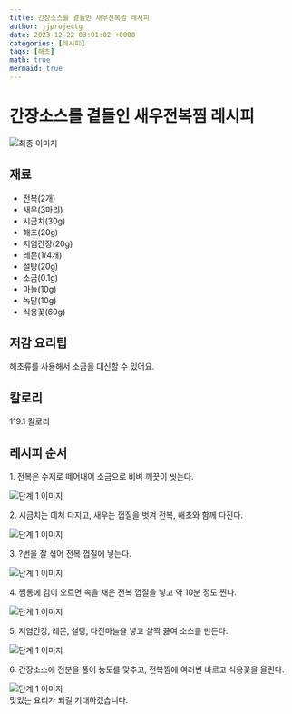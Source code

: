 ```yaml
---
title: 간장소스를 곁들인 새우전복찜 레시피
author: jjprojectg
date: 2023-12-22 03:01:02 +0000
categories: [레시피]
tags: [해초]
math: true
mermaid: true
---
```

<meta name="og:type" content="website"/>
<meta charset="UTF-8"/>
<div class="header">
  <h1>간장소스를 곁들인 새우전복찜 레시피</h1>
</div>

<div class="container my-4">
  <div class="row">
    <div class="col-12 col-md-6">
      <div class="recipe-image">
        <img src="http://www.foodsafetykorea.go.kr/uploadimg/cook/10_00643_2.png" class="step-image" alt="최종 이미지"/>
      </div>
    </div>
    <div class="col-12 col-md-6">
      <div class="ingredients">
        <h2>재료</h2>
        <ul class="card">
          <li> 전복(2개) </li>
          <li>  새우(3마리) </li>
          <li>  시금치(30g) </li>
          <li>  해초(20g) </li>
          <li> 저염간장(20g) </li>
          <li>  레몬(1/4개) </li>
          <li>  설탕(20g) </li>
          <li>  소금(0.1g) </li>
          <li> 마늘(10g) </li>
          <li>  녹말(10g) </li>
          <li>  식용꽃(60g) </li>
</ul>
      </div>
    </div>
    <div class="col-12 col-md-6">
      <div class="ingredients">
        <h2>저감 요리팁</h2>
        <div class="card"> 
          <p>
            해초류를 사용해서 소금을 대신할 수 있어요.
          </p>
        </div>
      </div>
      <div class="ingredients">
        <h2>칼로리</h2>
        <div class="card"> 
          <p>
            119.1 칼로리
          </p>
        </div>
      </div>
    </div>
  </div>

  <h2 class="my-4">레시피 순서</h2>
  <div class="card recipe-card">
    <div class="card-body recipe-step">
      <p class="card-text step-description">1. 전복은 수저로 떼어내어 소금으로 비벼
깨끗이 씻는다.</p>
      <img src="http://www.foodsafetykorea.go.kr/uploadimg/cook/20_00643_1.png" alt="단계 1 이미지" class="step-image"/>
    </div>
  </div>
  <div class="card recipe-card">
    <div class="card-body recipe-step">
      <p class="card-text step-description">2. 시금치는 데쳐 다지고, 새우는 껍질을
벗겨 전복, 해초와 함께 다진다.</p>
      <img src="http://www.foodsafetykorea.go.kr/uploadimg/cook/20_00643_2.png" alt="단계 1 이미지" class="step-image"/>
    </div>
  </div>
  <div class="card recipe-card">
    <div class="card-body recipe-step">
      <p class="card-text step-description">3. ?번을 잘 섞어 전복 껍질에 넣는다.</p>
      <img src="http://www.foodsafetykorea.go.kr/uploadimg/cook/20_00643_3.png" alt="단계 1 이미지" class="step-image"/>
    </div>
  </div>
  <div class="card recipe-card">
    <div class="card-body recipe-step">
      <p class="card-text step-description">4. 찜통에 김이 오르면 속을 채운 전복
껍질을 넣고 약 10분 정도 찐다.</p>
      <img src="http://www.foodsafetykorea.go.kr/uploadimg/cook/20_00643_4.png" alt="단계 1 이미지" class="step-image"/>
    </div>
  </div>
  <div class="card recipe-card">
    <div class="card-body recipe-step">
      <p class="card-text step-description">5. 저염간장, 레몬, 설탕, 다진마늘을
넣고 살짝 끓여 소스를 만든다.</p>
      <img src="http://www.foodsafetykorea.go.kr/uploadimg/cook/20_00643_5.png" alt="단계 1 이미지" class="step-image"/>
    </div>
  </div>
  <div class="card recipe-card">
    <div class="card-body recipe-step">
      <p class="card-text step-description">6. 간장소스에 전분을 풀어 농도를
맞추고, 전복찜에 여러번 바르고
식용꽃을 올린다.</p>
      <img src="http://www.foodsafetykorea.go.kr/uploadimg/cook/20_00643_6.png" alt="단계 1 이미지" class="step-image"/>
    </div>
  </div>

</div>
맛있는 요리가 되길 기대하겠습니다.
